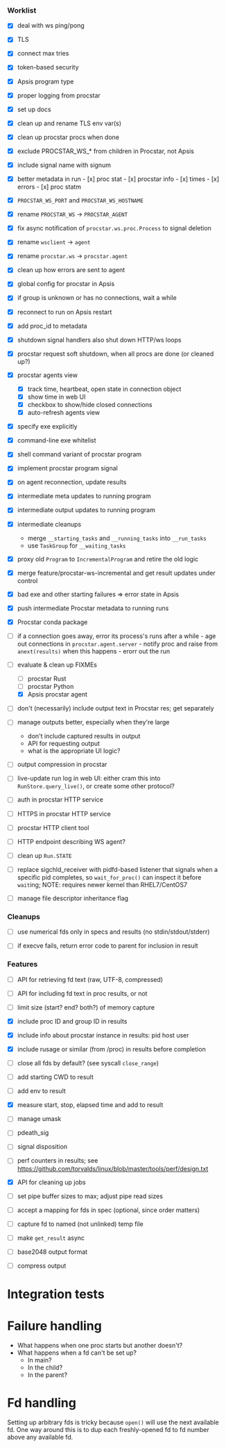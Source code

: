 ### Worklist

- [x] deal with ws ping/pong
- [x] TLS
- [x] connect max tries
- [x] token-based security
- [x] Apsis program type
- [x] proper logging from procstar
- [x] set up docs
- [x] clean up and rename TLS env var(s)
- [x] clean up procstar procs when done
- [x] exclude PROCSTAR_WS_* from children in Procstar, not Apsis
- [x] include signal name with signum
- [x] better metadata in run
      - [x] proc stat
      - [x] procstar info
      - [x] times
      - [x] errors
      - [x] proc statm
- [x] `PROCSTAR_WS_PORT` and `PROCSTAR_WS_HOSTNAME`
- [x] rename `PROCSTAR_WS` → `PROCSTAR_AGENT`
- [x] fix async notification of `procstar.ws.proc.Process` to signal deletion
- [x] rename `wsclient` → `agent`
- [x] rename `procstar.ws` → `procstar.agent`
- [x] clean up how errors are sent to agent
- [x] global config for procstar in Apsis
- [x] if group is unknown or has no connections, wait a while
- [x] reconnect to run on Apsis restart
- [x] add proc_id to metadata
- [x] shutdown signal handlers also shut down HTTP/ws loops
- [x] procstar request soft shutdown, when all procs are done (or cleaned up?)
- [x] procstar agents view
  - [x] track time, heartbeat, open state in connection object
  - [x] show time in web UI
  - [x] checkbox to show/hide closed connections
  - [x] auto-refresh agents view
- [x] specify exe explicitly
- [x] command-line exe whitelist
- [x] shell command variant of procstar program
- [x] implement procstar program signal
- [x] on agent reconnection, update results
- [x] intermediate meta updates to running program
- [x] intermediate output updates to running program
- [x] intermediate cleanups
    - merge `__starting_tasks` and `__running_tasks` into `__run_tasks`
    - use `TaskGroup` for `__waiting_tasks`
- [x] proxy old `Program` to `IncrementalProgram` and retire the old logic
- [x] merge feature/procstar-ws-incremental and get result updates under control
- [x] bad exe and other starting failures => error state in Apsis
- [x] push intermediate Procstar metadata to running runs
- [x] Procstar conda package
- [ ] if a connection goes away, error its process's runs after a while
      - age out connections in `procstar.agent.server`
      - notify proc and raise from `anext(results)` when this happens
      - erorr out the run
- [ ] evaluate & clean up FIXMEs
    - [ ] procstar Rust
    - [ ] procstar Python
    - [x] Apsis procstar agent
- [ ] don't (necessarily) include output text in Procstar res; get separately
- [ ] manage outputs better, especially when they're large
    - don't include captured results in output
    - API for requesting output
    - what is the appropriate UI logic?
- [ ] output compression in procstar
- [ ] live-update run log in web UI: either cram this into `RunStore.query_live()`, or create some other protocol?
- [ ] auth in procstar HTTP service
- [ ] HTTPS in procstar HTTP service
- [ ] procstar HTTP client tool
- [ ] HTTP endpoint describing WS agent?
- [ ] clean up `Run.STATE`
- [ ] replace sigchld_receiver with pidfd-based listener that signals when a
      specific pid completes, so `wait_for_proc()` can inspect it before
      `wait`ing; NOTE: requires newer kernel than RHEL7/CentOS7
- [ ] manage file descriptor inheritance flag


### Cleanups

- [ ] use numerical fds only in specs and results (no stdin/stdout/stderr)
- [ ] if execve fails, return error code to parent for inclusion in result


### Features

- [ ] API for retrieving fd text (raw, UTF-8, compressed)
- [ ] API for including fd text in proc results, or not
- [ ] limit size (start? end? both?) of memory capture
- [x] include proc ID and group ID in results
- [x] include info about procstar instance in results: pid host user
- [x] include rusage or similar (from /proc) in results before completion
- [ ] close all fds by default?  (see syscall `close_range`)
- [ ] add starting CWD to result
- [ ] add env to result
- [x] measure start, stop, elapsed time and add to result
- [ ] manage umask
- [ ] pdeath_sig
- [ ] signal disposition
- [ ] perf counters in results; see https://github.com/torvalds/linux/blob/master/tools/perf/design.txt
- [x] API for cleaning up jobs
- [ ] set pipe buffer sizes to max; adjust pipe read sizes
- [ ] accept a mapping for fds in spec (optional, since order matters)
- [ ] capture fd to named (not unlinked) temp file
- [ ] make `get_result` async
- [ ] base2048 output format
- [ ] compress output


# Integration tests


# Failure handling

- What happens when one proc starts but another doesn't?
- What happens when a fd can't be set up?
  - In main?
  - In the child?
  - In the parent?


# Fd handling

Setting up arbitrary fds is tricky because `open()` will use the next available
fd.  One way around this is to dup each freshly-opened fd to fd number above any
available fd.


